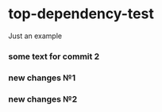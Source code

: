 # top-dependency-test
Just an example

### some text for commit 2

### new changes №1

### new changes №2
